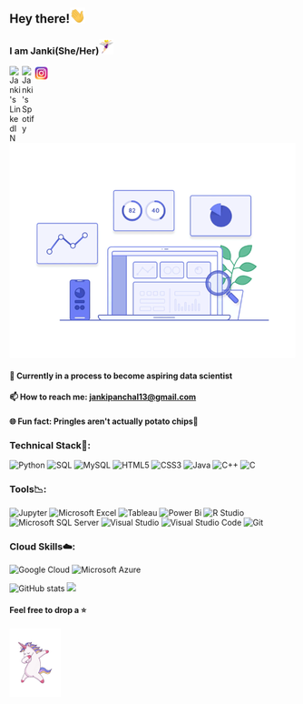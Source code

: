 ## Hey there!<img src="https://raw.githubusercontent.com/jankee31/jankee31/master/wave2.gif" width="28px">
### I am Janki(She/Her)<img src="https://raw.githubusercontent.com/jankee31/jankee31/master/intro1.gif" width="25px">
 <a href="https://www.linkedin.com/in/janki-panchal/">
    <img align="left" alt="Janki's LinkedIN" width="22px" src="https://raw.githubusercontent.com/peterthehan/peterthehan/master/assets/linkedin.svg" />
 </a>

 <a href="https://open.spotify.com/user/31oa27s7v7jbd7sxmj3oy5xjvgba?si=zO--ug1kRl6LCqvPoGqhJA">
    <img align="left" alt="Janki's Spotify" width="22px" src="https://raw.githubusercontent.com/peterthehan/peterthehan/master/assets/spotify.svg" />
 </a>

 <a href="https://instagram.com/foodtalesbyjp?igshid=1128opz0yfu8f">
    <img align="left" alt="Janki's Food account" width="25px" src="https://raw.githubusercontent.com/jankee31/jankee31/master/Instagram.png" />
 </a>
 

 <br>
 

 <img src="https://raw.githubusercontent.com/jankee31/jankee31/master/data.gif" width="1500px"> </br>

  #### 🎯 Currently in a process to become aspiring data scientist 
  
  #### 📫 How to reach me: jankipanchal13@gmail.com

  #### 🌐 Fun fact: Pringles aren't actually potato chips👀

### Technical Stack🚀:
![Python](https://img.shields.io/badge/-Python-black?style=flat-plastic&logo=Python)
![SQL](https://img.shields.io/badge/-SQL-black?style=flat-plastic&logo=sql)
![MySQL](https://img.shields.io/badge/-MySQL-black?style=flat-plastic&logo=mysql)
![HTML5](https://img.shields.io/badge/-HTML5-E34F26?style=flat-plastic&logo=html5&logoColor=white)
![CSS3](https://img.shields.io/badge/-CSS3-1572B6?style=flat-plastic&logo=css3)
![Java](https://img.shields.io/badge/-java-E34A86?style=flat-plastic&logo=java)
![C++](https://img.shields.io/badge/-C++-00599C?style=flat-plastic&logo=c)
![C](https://img.shields.io/badge/-c-black?style=flat-plastic&logo=c)

### Tools📉:
![Jupyter](https://img.shields.io/badge/-Jupyter-white?style=flat-plastic&logo=jupyter)
![Microsoft Excel](https://img.shields.io/badge/Microsoft%20Excel-1D6F42?style=flat-plastic&logo=microsoft-excel)
![Tableau](https://img.shields.io/badge/-Tableau-white?style=flat-plastic&logo=tableau)
![Power Bi](https://img.shields.io/badge/-Power%20Bi-yellow?style=flat-plastic&logo=power-bi)
![R Studio](https://img.shields.io/badge/-R%20Studio-blue?style=flat-plastic&logo=R)
![Microsoft SQL Server](https://img.shields.io/badge/Microsoft%20SQl%20Sever-orange?style=flat-plastic&logo=microsoft-sql-server)
![Visual Studio](https://img.shields.io/badge/-Visual%20Studio-purple?style=flat-plastic&logo=visual-studio)
![Visual Studio Code](https://img.shields.io/badge/-Visual%20Studio%20Code-blue?style=flat-plastic&logo=visual-studio-code)
![Git](https://img.shields.io/badge/-Git-black?style=flat-plastic&logo=git)

### Cloud Skills☁️:
![Google Cloud](https://img.shields.io/badge/-Google%20Cloud-white?style=flat-plastic&logo=google-cloud)
![Microsoft Azure](https://img.shields.io/badge/Microsoft%20Azure-white?style=flat-plastic&logo=microsoft-azure)

![GitHub stats](https://github-readme-stats.vercel.app/api?username=jankee31&show_icons=true&theme=radical)
![](https://visitor-badge.glitch.me/badge?page_id=jankee31.jankee31)
#### Feel free to drop a ⭐
<img src="https://raw.githubusercontent.com/jankee31/jankee31/master/intro.gif" width="90px" align="center">


<!--
**jankee31/jankee31** is a ✨ _special_ ✨ repository because its `README.md` (this file) appears on your GitHub profile.

<!-- <a href="https://medium.com/@jankipanchal13">
--    <img align="left" alt="Janki's Medium" width="85px" src="https://raw.githubusercontent.com/jankee31/jankee31/master/Medium.png" />
-- </a>-->

<!-- Here are some ideas to get you started:

<!--- 🔭 I’m currently working on ...
- 🌱 I’m currently learning ...
- 👯 I’m looking to collaborate on ...
- 🤔 I’m looking for help with ...
- 💬 Ask me about ...
- 📫 How to reach me: ...
- 😄 Pronouns: ...
- ⚡ Fun fact: ...
-->
